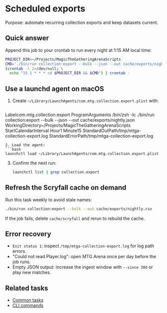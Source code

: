 # Scheduled exports
Purpose: automate recurring collection exports and keep datasets current.

## Quick answer
Append this job to your crontab to run every night at 1:15 AM local time:
```bash
PROJECT_DIR=~/Projects/MagicTheGatheringArenaScripts
CMD='./bin/run collection:export --bulk --json --out cache/exports/nightly.json'
(crontab -l 2>/dev/null; \
  echo "15 1 * * * cd $PROJECT_DIR && $CMD") | crontab -
```

## Use a launchd agent on macOS
1. Create `~/Library/LaunchAgents/com.mtg.collection.export.plist` with:
   ```xml
  <?xml version="1.0" encoding="UTF-8"?>
  <!DOCTYPE plist PUBLIC "-//Apple//DTD PLIST 1.0//EN"
    "http://www.apple.com/DTDs/PropertyList-1.0.dtd">
   <plist version="1.0"><dict>
     <key>Label</key><string>com.mtg.collection.export</string>
     <key>ProgramArguments</key>
    <array>
      <string>/bin/zsh</string>
      <string>-lc</string>
      <string>./bin/run collection:export --bulk --json --out cache/exports/nightly.json</string>
    </array>
    <key>WorkingDirectory</key><string>~/Projects/MagicTheGatheringArenaScripts</string>
     <key>StartCalendarInterval</key>
     <dict>
       <key>Hour</key><integer>1</integer>
       <key>Minute</key><integer>15</integer>
     </dict>
     <key>StandardOutPath</key><string>/tmp/mtga-collection-export.log</string>
     <key>StandardErrorPath</key><string>/tmp/mtga-collection-export.log</string>
   </dict></plist>
   ```
2. Load the agent:
   ```bash
   launchctl load ~/Library/LaunchAgents/com.mtg.collection.export.plist
   ```
3. Confirm the next run:
   ```bash
   launchctl list | grep collection.export
   ```

## Refresh the Scryfall cache on demand
Run this task weekly to avoid stale names:
```bash
./bin/run collection:export --bulk --out cache/exports/nightly.csv
```
If the job fails, delete `cache/scryfall` and rerun to rebuild the cache.

## Error recovery
- `Exit status 1`: inspect `/tmp/mtga-collection-export.log` for log path errors.
- "Could not read Player.log": open MTG Arena once per day before the job runs.
- Empty JSON output: increase the ingest window with `--since 30d` or play new matches.

## Related tasks
- [Common tasks](common-tasks.md)
- [CLI commands](../reference/api.md)
